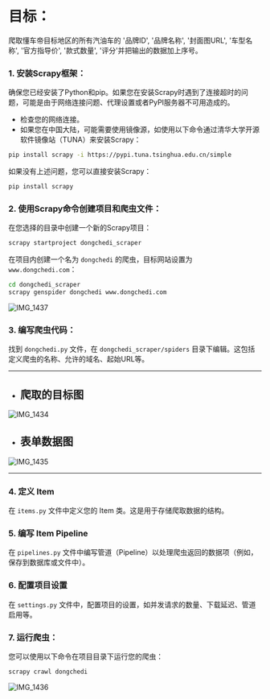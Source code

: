 # 目标：
爬取懂车帝目标地区的所有汽油车的 '品牌ID', '品牌名称', '封面图URL', '车型名称', '官方指导价', '款式数量', '评分'并把输出的数据加上序号。

### 1. 安装Scrapy框架：

确保您已经安装了Python和pip。如果您在安装Scrapy时遇到了连接超时的问题，可能是由于网络连接问题、代理设置或者PyPI服务器不可用造成的。

- 检查您的网络连接。
- 如果您在中国大陆，可能需要使用镜像源，如使用以下命令通过清华大学开源软件镜像站（TUNA）来安装Scrapy：

```bash
pip install scrapy -i https://pypi.tuna.tsinghua.edu.cn/simple
```

如果没有上述问题，您可以直接安装Scrapy：

```bash
pip install scrapy
```

### 2. 使用Scrapy命令创建项目和爬虫文件：

在您选择的目录中创建一个新的Scrapy项目：

```bash
scrapy startproject dongchedi_scraper
```

在项目内创建一个名为 `dongchedi` 的爬虫，目标网站设置为 `www.dongchedi.com`：

```bash
cd dongchedi_scraper
scrapy genspider dongchedi www.dongchedi.com
```
![IMG_1437](https://github.com/CHNragdoll/dongchedispider-scrapy/assets/114509813/2ccdcfed-d58a-435d-8372-9197b610fba6)

### 3. 编写爬虫代码：

找到 `dongchedi.py` 文件，在 `dongchedi_scraper/spiders` 目录下编辑。这包括定义爬虫的名称、允许的域名、起始URL等。

---
* ## 爬取的目标图
![IMG_1434](https://github.com/CHNragdoll/dongchedispider-scrapy/assets/114509813/375b800f-9928-43db-8e5d-c99be191f4f4)

* ## 表单数据图
![IMG_1435](https://github.com/CHNragdoll/dongchedispider-scrapy/assets/114509813/aa254f1c-0585-4f5e-a65f-fe4904a7ea8c)

---
### 4. 定义 Item

在 `items.py` 文件中定义您的 Item 类。这是用于存储爬取数据的结构。

### 5. 编写 Item Pipeline

在 `pipelines.py` 文件中编写管道（Pipeline）以处理爬虫返回的数据项（例如，保存到数据库或文件中）。

### 6. 配置项目设置

在 `settings.py` 文件中，配置项目的设置，如并发请求的数量、下载延迟、管道启用等。

### 7. 运行爬虫：

您可以使用以下命令在项目目录下运行您的爬虫：

```bash
scrapy crawl dongchedi
```
![IMG_1436](https://github.com/CHNragdoll/dongchedispider-scrapy/assets/114509813/3219d852-2742-48f2-8567-d9847c0cc62c)

